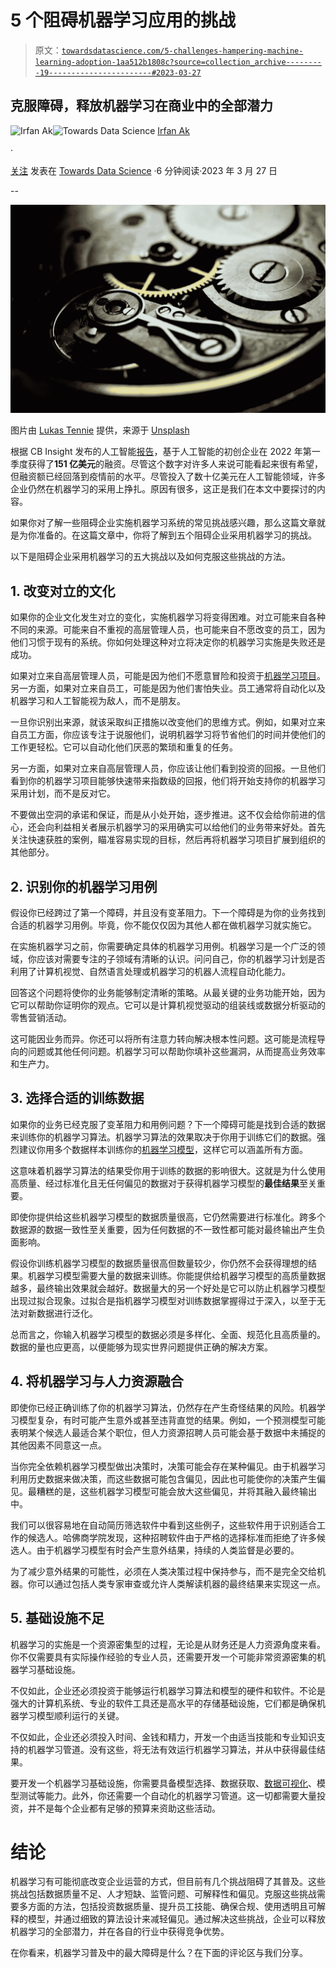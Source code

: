 # 5 个阻碍机器学习应用的挑战

> 原文：[`towardsdatascience.com/5-challenges-hampering-machine-learning-adoption-1aa512b1808c?source=collection_archive---------19-----------------------#2023-03-27`](https://towardsdatascience.com/5-challenges-hampering-machine-learning-adoption-1aa512b1808c?source=collection_archive---------19-----------------------#2023-03-27)

## 克服障碍，释放机器学习在商业中的全部潜力

[](https://irrfan.medium.com/?source=post_page-----1aa512b1808c--------------------------------)![Irfan Ak](https://irrfan.medium.com/?source=post_page-----1aa512b1808c--------------------------------)[](https://towardsdatascience.com/?source=post_page-----1aa512b1808c--------------------------------)![Towards Data Science](https://towardsdatascience.com/?source=post_page-----1aa512b1808c--------------------------------) [Irfan Ak](https://irrfan.medium.com/?source=post_page-----1aa512b1808c--------------------------------)

·

[关注](https://medium.com/m/signin?actionUrl=https%3A%2F%2Fmedium.com%2F_%2Fsubscribe%2Fuser%2F5a1732c55c41&operation=register&redirect=https%3A%2F%2Ftowardsdatascience.com%2F5-challenges-hampering-machine-learning-adoption-1aa512b1808c&user=Irfan+Ak&userId=5a1732c55c41&source=post_page-5a1732c55c41----1aa512b1808c---------------------post_header-----------) 发表在 [Towards Data Science](https://towardsdatascience.com/?source=post_page-----1aa512b1808c--------------------------------) ·6 分钟阅读·2023 年 3 月 27 日[](https://medium.com/m/signin?actionUrl=https%3A%2F%2Fmedium.com%2F_%2Fvote%2Ftowards-data-science%2F1aa512b1808c&operation=register&redirect=https%3A%2F%2Ftowardsdatascience.com%2F5-challenges-hampering-machine-learning-adoption-1aa512b1808c&user=Irfan+Ak&userId=5a1732c55c41&source=-----1aa512b1808c---------------------clap_footer-----------)

--

[](https://medium.com/m/signin?actionUrl=https%3A%2F%2Fmedium.com%2F_%2Fbookmark%2Fp%2F1aa512b1808c&operation=register&redirect=https%3A%2F%2Ftowardsdatascience.com%2F5-challenges-hampering-machine-learning-adoption-1aa512b1808c&source=-----1aa512b1808c---------------------bookmark_footer-----------)![](img/422897c589a47b45202e59da57cd5df9.png)

图片由 [Lukas Tennie](https://unsplash.com/@luk10?utm_source=medium&utm_medium=referral) 提供，来源于 [Unsplash](https://unsplash.com/?utm_source=medium&utm_medium=referral)

根据 CB Insight 发布的人工智能[报告](https://www.cbinsights.com/research/report/ai-trends-q2-2022/)，基于人工智能的初创企业在 2022 年第一季度获得了**151 亿美元**的融资。尽管这个数字对许多人来说可能看起来很有希望，但融资额已经回落到疫情前的水平。尽管投入了数十亿美元在人工智能领域，许多企业仍然在机器学习的采用上挣扎。原因有很多，这正是我们在本文中要探讨的内容。

如果你对了解一些阻碍企业实施机器学习系统的常见挑战感兴趣，那么这篇文章就是为你准备的。在这篇文章中，你将了解到五个阻碍企业采用机器学习的挑战。

以下是阻碍企业采用机器学习的五大挑战以及如何克服这些挑战的方法。

## 1\. 改变对立的文化

如果你的企业文化发生对立的变化，实施机器学习将变得困难。对立可能来自各种不同的来源。可能来自不重视的高层管理人员，也可能来自不愿改变的员工，因为他们习惯于现有的系统。你如何处理这种对立将决定你的机器学习实施是失败还是成功。

如果对立来自高层管理人员，可能是因为他们不愿意冒险和投资于[机器学习项目](https://medium.com/@l2k/why-are-machine-learning-projects-so-hard-to-manage-8e9b9cf49641)。另一方面，如果对立来自员工，可能是因为他们害怕失业。员工通常将自动化以及机器学习和人工智能视为敌人，而不是朋友。

一旦你识别出来源，就该采取纠正措施以改变他们的思维方式。例如，如果对立来自员工方面，你应该专注于说服他们，说明机器学习将节省他们的时间并使他们的工作更轻松。它可以自动化他们厌恶的繁琐和重复的任务。

另一方面，如果对立来自高层管理人员，你应该让他们看到投资的回报。一旦他们看到你的机器学习项目能够快速带来指数级的回报，他们将开始支持你的机器学习采用计划，而不是反对它。

不要做出空洞的承诺和保证，而是从小处开始，逐步推进。这不仅会给你前进的信心，还会向利益相关者展示机器学习的采用确实可以给他们的业务带来好处。首先关注快速获胜的案例，瞄准容易实现的目标，然后再将机器学习项目扩展到组织的其他部分。

## 2\. 识别你的机器学习用例

假设你已经跨过了第一个障碍，并且没有变革阻力。下一个障碍是为你的业务找到合适的机器学习用例。毕竟，你不能仅仅因为其他人都在做机器学习就实施它。

在实施机器学习之前，你需要确定具体的机器学习用例。机器学习是一个广泛的领域，你应该对需要专注的子领域有清晰的认识。问问自己，你的机器学习计划是否利用了计算机视觉、自然语言处理或机器学习的机器人流程自动化能力。

回答这个问题将使你的业务能够制定清晰的策略。从最关键的业务功能开始，因为它可以帮助你证明你的观点。它可以是计算机视觉驱动的组装线或数据分析驱动的零售营销活动。

这可能因业务而异。你还可以将所有注意力转向解决根本性问题。这可能是流程导向的问题或其他任何问题。机器学习可以帮助你填补这些漏洞，从而提高业务效率和生产力。

## 3\. 选择合适的训练数据

如果你的业务已经克服了变革阻力和用例问题？下一个障碍可能是找到合适的数据来训练你的机器学习算法。机器学习算法的效果取决于你用于训练它们的数据。强烈建议你用多个数据样本训练你的[机器学习模型](https://all-machine-learning-models-explained-in-6-minutes-9fe30ff6776a)，这样它可以涵盖所有方面。

这意味着机器学习算法的结果受你用于训练的数据的影响很大。这就是为什么使用高质量、经过标准化且无任何偏见的数据对于获得机器学习模型的**最佳结果**至关重要。

即使你提供给这些机器学习模型的数据质量很高，它仍然需要进行标准化。跨多个数据源的数据一致性至关重要，因为任何数据的不一致性都可能对最终输出产生负面影响。

假设你训练机器学习模型的数据质量很高但数量较少，你仍然不会获得理想的结果。机器学习模型需要大量的数据来训练。你能提供给机器学习模型的高质量数据越多，最终输出效果就会越好。数据量大的另一个好处是它可以防止机器学习模型出现过拟合现象。过拟合是指机器学习模型对训练数据掌握得过于深入，以至于无法对新数据进行泛化。

总而言之，你输入机器学习模型的数据必须是多样化、全面、规范化且高质量的。数据的量也应更高，以便能够为现实世界问题提供正确的解决方案。

## 4\. 将机器学习与人力资源融合

即使你已经正确训练了你的机器学习算法，仍然存在产生奇怪结果的风险。机器学习模型复杂，有时可能产生意外或甚至违背直觉的结果。例如，一个预测模型可能表明某个候选人最适合某个职位，但人力资源招聘人员可能会基于数据中未捕捉的其他因素不同意这一点。

当你完全依赖机器学习模型做出决策时，决策可能会存在某种偏见。由于机器学习利用历史数据来做决策，而这些数据可能包含偏见，因此也可能使你的决策产生偏见。最糟糕的是，这些机器学习模型可能会放大这些偏见，并将其融入最终输出中。

我们可以很容易地在自动简历筛选软件中看到这些例子，这些软件用于识别适合工作的候选人。哈佛商学院发现，这种招聘软件由于严格的选择标准而拒绝了许多候选人。由于机器学习模型有时会产生意外结果，持续的人类监督是必要的。

为了减少意外结果的可能性，必须在人类决策过程中保持参与，而不是完全交给机器。你可以通过包括人类专家审查或允许人类解读机器的最终结果来实现这一点。

## 5\. 基础设施不足

机器学习的实施是一个资源密集型的过程，无论是从财务还是人力资源角度来看。你不仅需要具有实际操作经验的专业人员，还需要开发一个可能非常资源密集的机器学习基础设施。

不仅如此，企业还必须投资于能够运行机器学习算法和模型的硬件和软件。不论是强大的计算机系统、专业的软件工具还是高水平的存储基础设施，它们都是确保机器学习模型顺利运行的关键。

不仅如此，企业还必须投入时间、金钱和精力，开发一个由适当技能和专业知识支持的机器学习管道。没有这些，将无法有效运行机器学习算法，并从中获得最佳结果。

要开发一个机器学习基础设施，你需要具备模型选择、数据获取、[数据可视化](https://chartexpo.com/)、模型测试等能力。此外，你还需要一个自动化的机器学习管道。这一切都需要大量投资，并不是每个企业都有足够的预算来资助这些活动。

# 结论

机器学习有可能彻底改变企业运营的方式，但目前有几个挑战阻碍了其普及。这些挑战包括数据质量不足、人才短缺、监管问题、可解释性和偏见。克服这些挑战需要多方面的方法，包括投资数据质量、提升员工技能、确保合规、使用透明且可解释的模型，并通过细致的算法设计来减轻偏见。通过解决这些挑战，企业可以释放机器学习的全部潜力，并在各自的行业中获得竞争优势。

在你看来，机器学习普及中的最大障碍是什么？在下面的评论区与我们分享。
